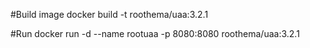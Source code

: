 #Build image
docker build -t roothema/uaa:3.2.1

#Run 
docker run -d --name rootuaa -p 8080:8080 roothema/uaa:3.2.1
